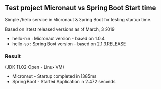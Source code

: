 ## Test project Micronaut vs Spring Boot Start time


Simple /hello service in Micronaut & Spring Boot for testing startup time.

Based on latest released versions as of March, 3 2019

 - hello-mn : Micronaut version - based on 1.0.4
 - hello-sb : Spring Boot version - based on 2.1.3.RELEASE

### Result
(JDK 11.02-Open - Linux VM)
 - Micronaut - Startup completed in 1385ms
 - Spring Boot - Started Application in 2.472 seconds

